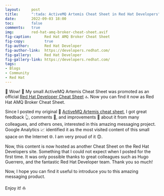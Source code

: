 ```yaml
---
layout:     post
title:      ":tada: ActiveMQ Artemis Cheat Sheet in Red Hat Developers"
date:       2022-09-03 18:00
toc:        false
comments:   true
img:        red-hat-amq-broker-cheat-sheet.avif
fig-caption:      Red Hat AMQ Broker Cheat Sheet
fig-copy:         true
fig-author:       Red Hat Developer
fig-author-link:  https://developers.redhat.com/
fig-gallery:      Red Hat Developer
fig-gallery-link: https://developers.redhat.com/
tags: 
- Blogs
- Community
- Red Hat
---
```


🎊 Wow! 🎊 My small ActiveMQ Artemis Cheat Sheet was promoted as an official
[Red Hat Developer Cheat Sheet](https://developers.redhat.com/cheat-sheets) 🔝.
Now you can find it now as Red Hat AMQ Broker Cheat Sheet.

Since I posted my original 📝 [ActiveMQ Artemis cheat sheet](https://blog.jromanmartin.io/cheat-sheets/activemq-artemis),
I got great feedback 👆, comments 💬, and improvements 🙋 about it from many colleagues, and others ones,
interested in this amazing messaging project. Google Analytics 📈 identified it as the most visited
content of this small space on the Internet 🌐. I am very proud of it 😊.

Now, this content is now hosted as another Cheat Sheet on the Red Hat Developers site. Something
that I could not expect when I posted for the first time. It was only possible thanks to
great colleagues such as Hugo Guerrero, and the fantastic Red Hat Developer team. Thank you so much!

Now, I hope you can find it useful to introduce you to this amazing messaging product.

Enjoy it! :sailboat:
